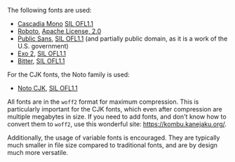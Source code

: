 The following fonts are used:
* [Cascadia Mono](https://github.com/microsoft/cascadia-code) [SIL OFL1.1](https://scripts.sil.org/cms/scripts/page.php?site_id=nrsi&id=OFL)
* [Roboto](https://github.com/TypeNetwork/Roboto), [Apache License, 2.0](https://www.apache.org/licenses/LICENSE-2.0.html)
* [Public Sans](https://public-sans.digital.gov/), [SIL OFL1.1](https://github.com/uswds/public-sans/blob/develop/LICENSE.md) (and partially public domain, as it is a work of the U.S. government)
* [Exo 2](https://fonts.google.com/specimen/Exo+2), [SIL OFL1.1](https://scripts.sil.org/cms/scripts/page.php?site_id=nrsi&id=OFL)
* [Bitter](https://fonts.google.com/specimen/Bitter), [SIL OFL1.1](https://scripts.sil.org/cms/scripts/page.php?site_id=nrsi&id=OFL)

For the CJK fonts, the Noto family is used:
* [Noto CJK](https://www.google.com/get/noto/help/cjk/), [SIL OFL1.1](https://scripts.sil.org/cms/scripts/page.php?site_id=nrsi&id=OFL)

All fonts are in the `woff2` format for maximum compression. This is particularly important for the CJK fonts, which even after compression are multiple megabytes in size. If you need to add fonts, and don't know how to convert them to `woff2`, use this wonderful site: https://kombu.kanejaku.org/.

Additionally, the usage of variable fonts is encouraged. They are typically much smaller in file size compared to traditional fonts, and are by design much more versatile.
